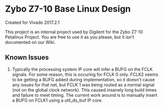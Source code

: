 # Zybo Z7-10 Base Linux Design
Created for Vivado 2017.2.1

This project is an internal project used by Digilent for the Zybo Z7-10 
Petalinux Project. You are free to use it as you please, but it isn't 
documented on our Wiki.

## Known Issues

1. Typically the processing system IP core will infer a BUFG on the FCLK signals. For some reason, this is occuring for FCLK 0 only.
   FCLK2 seems to be getting a BUFG added during implementation, so it doesn't cause any issues for that net, but FCLK 1 was being
   routed as a normal signal (not on the global clock network). This caused insanely long build times and failure to meet timing. The
   current work around is to manually insert a BUFG on FCLK1 using a util_ds_buf IP core.


